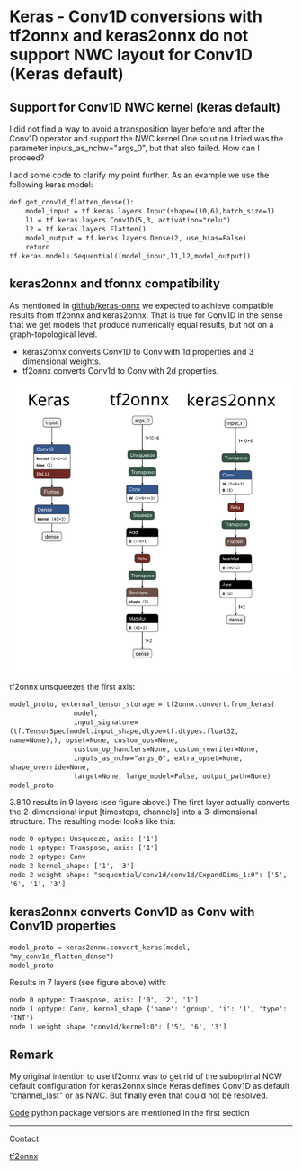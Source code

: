 # Keras - Conv1D conversions with tf2onnx and keras2onnx do not support NWC layout for Conv1D (Keras default)

## Support for Conv1D NWC kernel (keras default)

I did not find a way to avoid a transposition layer before and after the Conv1D operator and support the NWC kernel
One solution I tried was the parameter inputs_as_nchw="args_0", but that also failed. How can I proceed?

I add some code to clarify my point further. 
As an example we use the following keras model:

~~~
def get_conv1d_flatten_dense():
    model_input = tf.keras.layers.Input(shape=(10,6),batch_size=1)
    l1 = tf.keras.layers.Conv1D(5,3, activation="relu")
    l2 = tf.keras.layers.Flatten()
    model_output = tf.keras.layers.Dense(2, use_bias=False)
    return tf.keras.models.Sequential([model_input,l1,l2,model_output])
~~~

## keras2onnx and tfonnx compatibility

As mentioned in [github/keras-onnx](https://github.com/onnx/keras-onnx) we expected to achieve compatible results from tf2onnx and keras2onnx. 
That is true for Conv1D in the sense that we get models that produce numerically equal results, but not on a graph-topological level.

- keras2onnx converts Conv1D to Conv with 1d properties and 3 dimensional weights.
- tf2onnx converts Conv1d to Conv with 2d properties.

<img src="keras_tf2onnx_keras2onnx.svg">

tf2onnx unsqueezes the first axis:

~~~
model_proto, external_tensor_storage = tf2onnx.convert.from_keras(
                model, 
                input_signature=(tf.TensorSpec(model.input_shape,dtype=tf.dtypes.float32, name=None),), opset=None, custom_ops=None,
                custom_op_handlers=None, custom_rewriter=None,
                inputs_as_nchw="args_0", extra_opset=None, shape_override=None,
                target=None, large_model=False, output_path=None)
model_proto
~~~
3.8.10 results in 9 layers  (see figure above.) 
The first layer actually converts the 2-dimensional input [timesteps, channels] into a 3-dimensional structure. The resulting model looks like this:

~~~
node 0 optype: Unsqueeze, axis: ['1']
node 1 optype: Transpose, axis: ['1']
node 2 optype: Conv
node 2 kernel_shape: ['1', '3']
node 2 weight shape: "sequential/conv1d/conv1d/ExpandDims_1:0": ['5', '6', '1', '3']
~~~

## keras2onnx converts Conv1D as Conv with Conv1D properties

~~~
model_proto = keras2onnx.convert_keras(model, "my_conv1d_flatten_dense")
model_proto
~~~

Results in 7 layers (see figure above) with:

~~~
node 0 optype: Transpose, axis: ['0', '2', '1']
node 1 optype: Conv, kernel_shape {'name': 'group', 'i': '1', 'type': 'INT'}
node 1 weight shape "conv1d/kernel:0": ['5', '6', '3']
~~~

## Remark

My original intention to use tf2onnx was to get rid of the suboptimal NCW default configuration for keras2onnx since Keras defines Conv1D as default "channel_last" or as NWC. 
But finally even that could not be resolved.

[Code](conv1d_issue_tf2onnx.py) python package versions are mentioned in the first section

-----
Contact

[tf2onnx](https://github.com/onnx/tensorflow-onnx)
